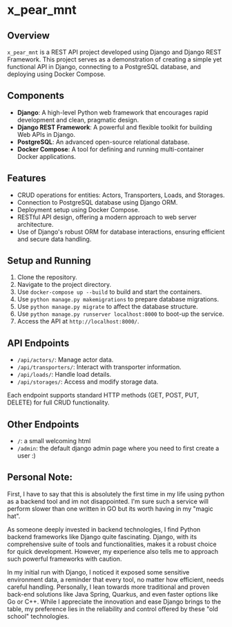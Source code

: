 # x_pear_mnt

## Overview

`x_pear_mnt` is a REST API project developed using Django and Django REST Framework. This project serves as a demonstration of creating a simple yet functional API in Django, connecting to a PostgreSQL database, and deploying using Docker Compose.

## Components

- **Django**: A high-level Python web framework that encourages rapid development and clean, pragmatic design.
- **Django REST Framework**: A powerful and flexible toolkit for building Web APIs in Django.
- **PostgreSQL**: An advanced open-source relational database.
- **Docker Compose**: A tool for defining and running multi-container Docker applications.

## Features

- CRUD operations for entities: Actors, Transporters, Loads, and Storages.
- Connection to PostgreSQL database using Django ORM.
- Deployment setup using Docker Compose.
- RESTful API design, offering a modern approach to web server architecture.
- Use of Django's robust ORM for database interactions, ensuring efficient and secure data handling.

## Setup and Running

1. Clone the repository.
2. Navigate to the project directory.
3. Use `docker-compose up --build` to build and start the containers.
4. Use `python manage.py makemigrations` to prepare database migrations.
5. Use `python manage.py migrate` to affect the database structure.
6. Use `python manage.py runserver localhost:8000` to boot-up the service.
7. Access the API at `http://localhost:8000/`.

## API Endpoints

- `/api/actors/`: Manage actor data.
- `/api/transporters/`: Interact with transporter information.
- `/api/loads/`: Handle load details.
- `/api/storages/`: Access and modify storage data.

Each endpoint supports standard HTTP methods (GET, POST, PUT, DELETE) for full CRUD functionality.

## Other Endpoints

- `/`: a small welcoming html
- `/admin`: the default django admin page where you need to first create a user :)

## Personal Note:

First, I have to say that this is absolutely the first time in my life using python as a backend tool and im not disappointed. I'm sure such a service will perform slower than one written in GO but its worth having in my "magic hat".

As someone deeply invested in backend technologies, I find Python backend frameworks like Django quite fascinating. Django, with its comprehensive suite of tools and functionalities, makes it a robust choice for quick development. However, my experience also tells me to approach such powerful frameworks with caution.

In my initial run with Django, I noticed it exposed some sensitive environment data, a reminder that every tool, no matter how efficient, needs careful handling. Personally, I lean towards more traditional and proven back-end solutions like Java Spring, Quarkus, and even faster options like Go or C++. While I appreciate the innovation and ease Django brings to the table, my preference lies in the reliability and control offered by these "old school" technologies.
